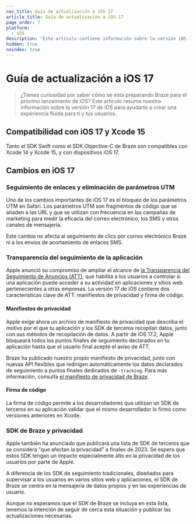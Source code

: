 ```yaml
---
nav_title: Guía de actualización a iOS 17
article_title: Guía de actualización a iOS 17
page_order: 7
platform: 
  - iOS
description: "Este artículo contiene información sobre la versión iOS 17 para ayudarte a actualizar tu SDK fácilmente."
hidden: true
noindex: true
---
```


# Guía de actualización a iOS 17

> ¿Tienes curiosidad por saber cómo se está preparando Braze para el próximo lanzamiento de iOS? Este artículo resume nuestra información sobre la versión 17 de iOS para ayudarte a crear una experiencia fluida para ti y tus usuarios.

## Compatibilidad con iOS 17 y Xcode 15

Tanto el SDK Swift como el SDK Objective-C de Braze son compatibles con Xcode 14 y Xcode 15, y con dispositivos iOS 17.

## Cambios en iOS 17

### Seguimiento de enlaces y eliminación de parámetros UTM

Uno de los cambios importantes de iOS 17 es el bloqueo de los parámetros UTM en Safari. Los parámetros UTM son fragmentos de código que se añaden a las URL y que se utilizan con frecuencia en las campañas de marketing para medir la eficacia del correo electrónico, los SMS y otros canales de mensajería. 

Este cambio no afecta al seguimiento de clics por correo electrónico Braze ni a los envíos de acortamiento de enlaces SMS.

### Transparencia del seguimiento de la aplicación

Apple anunció su compromiso de ampliar el alcance de [la Transparencia del Seguimiento de Anuncios (ATT)](https://support.apple.com/en-us/HT212025), que habilita a los usuarios a controlar si una aplicación puede acceder a su actividad en aplicaciones y sitios web pertenecientes a otras empresas. La versión 17 de iOS contiene dos características clave de ATT: manifiestos de privacidad y firma de código.

#### Manifiestos de privacidad

Apple exige ahora un archivo de manifiesto de privacidad que describa el motivo por el que tu aplicación y los SDK de terceros recopilan datos, junto con sus métodos de recopilación de datos. A partir de iOS 17.2, Apple bloqueará todos los puntos finales de seguimiento declarados en tu aplicación hasta que el usuario final acepte el aviso de ATT.

Braze ha publicado nuestro propio manifiesto de privacidad, junto con nuevas API flexibles que redirigen automáticamente los datos declarados de seguimiento a puntos finales dedicados de `-tracking`. Para más información, consulta [el manifiesto de privacidad de Braze]({{site.baseurl}}/developer_guide/platform_integration_guides/swift/privacy_manifest).

#### Firma de código

La firma de código permite a los desarrolladores que utilizan un SDK de terceros en su aplicación validar que el mismo desarrollador lo firmó como versiones anteriores en Xcode. 

### SDK de Braze y privacidad

Apple también ha anunciado que publicará una lista de SDK de terceros que se considera "que afectan la privacidad" a finales de 2023. Se espera que estos SDK tengan un impacto especialmente alto en la privacidad de los usuarios por parte de Apple.

A diferencia de los SDK de seguimiento tradicionales, diseñados para supervisar a los usuarios en varios sitios web y aplicaciones, el SDK de Braze se centra en la mensajería de datos propios y en las experiencias de usuario.

Aunque no esperamos que el SDK de Braze se incluya en esta lista, tenemos la intención de seguir de cerca esta situación y publicar las actualizaciones necesarias.
